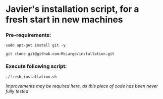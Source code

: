 # Javier's installation script, for a fresh start in new machines


### Pre-requirements:

`sudo apt-get install git -y`

`git clone git@github.com:McLargo/installation.git`

### Execute following script:

`./fresh_installation.sh`

_Improvements may be required here, as this piece of code has been never fully tested_
